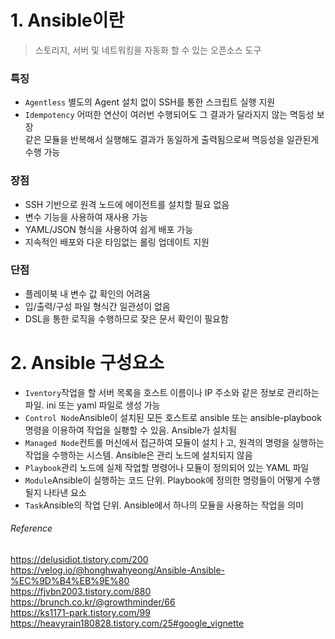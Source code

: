 # 1. Ansible이란
> 스토리지, 서버 및 네트워킹을 자동화 할 수 있는 오픈소스 도구

### 특징
- `Agentless` 별도의 Agent 설치 없이 SSH를 통한 스크립트 실행 지원
- `Idempotency` 어떠한 연산이 여러번 수행되어도 그 결과가 달라지지 않는 멱등성 보장<br>
  같은 모듈을 반복해서 실행해도 결과가 동일하게 출력됨으로써 멱등성을 일관된게 수행 가능


### 장점
- SSH 기반으로 원격 노드에 에이전트를 설치할 필요 없음
- 변수 기능을 사용하여 재사용 가능
- YAML/JSON 형식을 사용하여 쉽게 배포 가능
- 지속적인 배포와 다운 타임없는 롤링 업데이트 지원


### 단점
- 플레이북 내 변수 값 확인의 어려움
- 입/출력/구성 파일 형식간 일관성이 없음
- DSL을 통한 로직을 수행하므로 잦은 문서 확인이 필요함


# 2. Ansible 구성요소
- `Iventory`작업을 할 서버 목록을 호스트 이름이나 IP 주소와 같은 정보로 관리하는 파일. ini 또는 yaml 파일로 생성 가능
- `Control Node`Ansible이 설치된 모든 호스트로 ansible 또는 ansible-playbook 명령을 이용하여 작업을 실횅할 수 있음. Ansible가 설치됨
- `Managed Node`컨트롤 머신에서 접근하여 모듈이 설치ㅏ고, 원격의 명령을 실행하는 작업을 수행하는 시스템. Ansible은 관리 노드에 설치되지 않음
- `Playbook`관리 노드에 실제 작업할 명령어나 모듈이 정의되어 있는 YAML 파일
- `Module`Ansible이 실행하는 코드 단위. Playbook에 정의한 명령들이 어떻게 수행될지 나타낸 요소
- `Task`Ansible의 작업 단위. Ansible에서 하나의 모듈을 사용하는 작업을 의미


###### Reference
https://delusidiot.tistory.com/200<br>
https://velog.io/@honghwahyeong/Ansible-Ansible-%EC%9D%B4%EB%9E%80<br>
https://fjvbn2003.tistory.com/880<br>
https://brunch.co.kr/@growthminder/66<br>
https://ks1171-park.tistory.com/99<br>
https://heavyrain180828.tistory.com/25#google_vignette<br>
